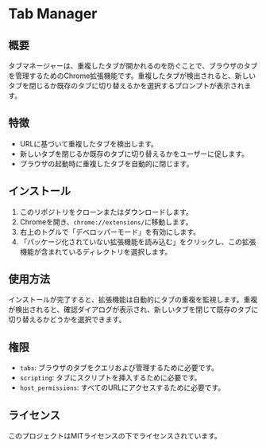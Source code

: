 # Tab Manager

## 概要
タブマネージャーは、重複したタブが開かれるのを防ぐことで、ブラウザのタブを管理するためのChrome拡張機能です。重複したタブが検出されると、新しいタブを閉じるか既存のタブに切り替えるかを選択するプロンプトが表示されます。

## 特徴
- URLに基づいて重複したタブを検出します。
- 新しいタブを閉じるか既存のタブに切り替えるかをユーザーに促します。
- ブラウザの起動時に重複したタブを自動的に閉じます。

## インストール
1. このリポジトリをクローンまたはダウンロードします。
2. Chromeを開き、`chrome://extensions/`に移動します。
3. 右上のトグルで「デベロッパーモード」を有効にします。
4. 「パッケージ化されていない拡張機能を読み込む」をクリックし、この拡張機能が含まれているディレクトリを選択します。

## 使用方法
インストールが完了すると、拡張機能は自動的にタブの重複を監視します。重複が検出されると、確認ダイアログが表示され、新しいタブを閉じて既存のタブに切り替えるかどうかを選択できます。

## 権限
- `tabs`: ブラウザのタブをクエリおよび管理するために必要です。
- `scripting`: タブにスクリプトを挿入するために必要です。
- `host_permissions`: すべてのURLにアクセスするために必要です。

## ライセンス
このプロジェクトはMITライセンスの下でライセンスされています。
